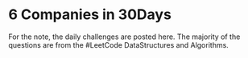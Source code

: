 # 6 Companies in 30Days
For the note, the daily challenges are posted here. The majority of the questions are from the #LeetCode DataStructures and Algorithms.
